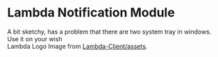 # Lambda Notification Module
A bit sketchy, has a problem that there are two system tray in windows.  
Use it on your wish  
Lambda Logo Image from [Lambda-Client/assets](https://github.com/lambda-client/assets).